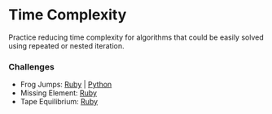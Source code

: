# Time Complexity
Practice reducing time complexity for algorithms that could be easily solved using repeated or nested iteration.

### Challenges
* Frog Jumps: [Ruby](frog-jump.rb) | [Python](frog_jump.py)
* Missing Element: [Ruby](missing-element.rb)
* Tape Equilibrium: [Ruby](tape-equilibrium.rb)